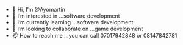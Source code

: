 - 👋 Hi, I’m @Ayomartin
- 👀 I’m interested in ...software development
- 🌱 I’m currently learning ...software development
- 💞️ I’m looking to collaborate on ...game development
- 📫 How to reach me ...you can call 07017942848 or 08147842781

<!---
Ayomartin/Ayomartin is a ✨ special ✨ repository because its `README.md` (this file) appears on your GitHub profile.
You can click the Preview link to take a look at your changes.
--->

